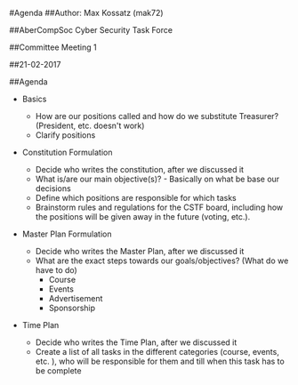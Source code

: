 #Agenda
##Author: 
Max Kossatz (mak72)

##AberCompSoc Cyber Security Task Force

##Committee Meeting 1

##21-02-2017


##Agenda

- Basics
  - How are our positions called and how do we substitute Treasurer? (President, etc. doesn't work)
  - Clarify positions

- Constitution Formulation
  - Decide who writes the constitution, after we discussed it
  - What is/are our main objective(s)?  - Basically on what be base our decisions
  - Define which positions are responsible for which tasks
  - Brainstorm rules and regulations for the CSTF board, including how the positions will be given away in the future (voting, etc.).

- Master Plan Formulation
  - Decide who writes the Master Plan, after we discussed it
  - What are the exact steps towards our goals/objectives?   (What do we have to do)
    - Course
    - Events
    - Advertisement
    - Sponsorship

- Time Plan
  - Decide who writes the Time Plan, after we discussed it
  - Create a list of all tasks in the different categories (course, events, etc. ), who will be responsible for them and till when this task has to be complete



